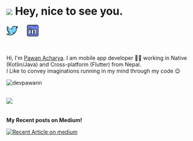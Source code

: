 <h1><img src="https://emojis.slackmojis.com/emojis/images/1531849430/4246/blob-sunglasses.gif?1531849430" width="30"/> Hey, nice to see you.</h1>

<p align="left">
<a href="https://twitter.com/Pawan__a" target="_blank"><img height="30" src="https://raw.githubusercontent.com/AbhishekMaira10/AbhishekMaira10/master/Resources/png/twitter.png?raw=true"></a>&nbsp;&nbsp;&nbsp;&nbsp;&nbsp;
<a href="https://www.linkedin.com/in/devpawann/" target="_blank"><img height="30" src="https://raw.githubusercontent.com/AbhishekMaira10/AbhishekMaira10/master/linkedin.png?raw=true"></a>&nbsp;&nbsp;&nbsp;&nbsp;&nbsp;
</p>



<br>

Hi, I'm [Pawan Acharya](https://www.devpawann.com.np/).
I am mobile app developer 👩‍💻 working in Native (Kotlin/Java) and Cross-platform (Flutter) from Nepal.
<br>
I Like to convey imaginations running in my mind through my code 😉
<br>
<p align="left"> <img src="https://komarev.com/ghpvc/?username=devpawann" alt="devpawann" /> </p>


<br>
<img src="https://github-readme-stats.vercel.app/api?username=devpawann&&show_icons=true&title_color=ffffff&icon_color=bb2acf&text_color=daf7dc&bg_color=151515">

<br>
<br>

**My Recent posts on Medium!**


<a target="_blank" href="https://pawanacharya070.medium.com/flutter-bloc-freezed-589102416234"><img src="https://miro.medium.com/max/1400/1*K7YTFWejsoWAMxXN-KRKFw.png" alt="Recent Article on medium" height=200 ></img></a>


